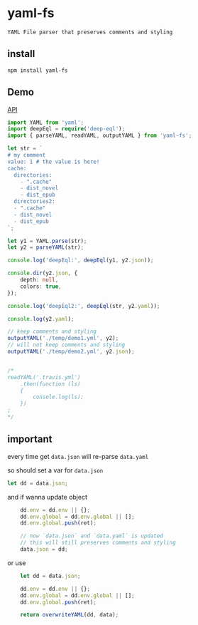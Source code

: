 # yaml-fs

    YAML File parser that preserves comments and styling

## install

```nodemon
npm install yaml-fs
```

## Demo

[API](index.d.ts)

```ts
import YAML from 'yaml';
import deepEql = require('deep-eql');
import { parseYAML, readYAML, outputYAML } from 'yaml-fs';

let str = `
# my comment
value: 1 # the value is here!
cache:
  directories:
    - ".cache"
    - dist_novel
    - dist_epub
  directories2:
  - ".cache"
  - dist_novel
  - dist_epub
`;

let y1 = YAML.parse(str);
let y2 = parseYAML(str);

console.log('deepEql:', deepEql(y1, y2.json));

console.dir(y2.json, {
	depth: null,
	colors: true,
});

console.log('deepEql2:', deepEql(str, y2.yaml));

console.log(y2.yaml);

// keep comments and styling
outputYAML('./temp/demo1.yml', y2);
// will not keep comments and styling
outputYAML('./temp/demo2.yml', y2.json);


/*
readYAML('.travis.yml')
	.then(function (ls)
	{
		console.log(ls);
	})
;
*/
```

## important

every time get `data.json` will re-parse `data.yaml`

so should set a var for `data.json`

```ts
let dd = data.json;
```

and if wanna update object

```ts
	dd.env = dd.env || {};
	dd.env.global = dd.env.global || [];
	dd.env.global.push(ret);

	// now `data.json` and `data.yaml` is updated
	// this will still preserves comments and styling
	data.json = dd;
```

or use

```ts
	let dd = data.json;

	dd.env = dd.env || {};
	dd.env.global = dd.env.global || [];
	dd.env.global.push(ret);

	return overwriteYAML(dd, data);
```
